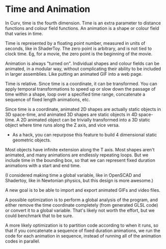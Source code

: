 # Time and Animation

In Curv, time is the fourth dimension.
Time is an extra parameter to distance functions and colour field functions.
An animation is a shape or colour field that varies in time.

Time is represented by a floating point number, measured in units of seconds,
like in ShaderToy. The zero point is arbitrary, and is not tied to clock time.
Eg, for a movie, the zero point is the beginning of the movie.

Animation is always "turned on". Individual shapes and colour fields can be
animated, in a modular way, without complicating their ability to be
included in larger assemblies. Like putting an animated GIF into a web page.

Time is relative. Since time is a coordinate, it can be transformed.
You can apply temporal transformations to speed up or slow down the passage
of time within a shape, loop over a specified time range, concatenate
a sequence of fixed length animations, etc.

Since time is a coordinate, animated 2D shapes are actually static objects
in 3D space-time, and animated 3D shapes are static objects in 4D space-time.
A 2D animated object can be trivially transformed into a 3D static object
where time runs along the Z axis, and vice versa.
* As a hack, you can repurpose this feature to build 4 dimensional static
  geometric objects.

Most objects have infinite extension along the T axis.
Most shapes aren't animated, and many animations are endlessly repeating loops.
But we include time in the bounding box, so that we can represent
fixed duration animations with a start and end time.

(I considered making time a global variable, like in OpenSCAD and Shadertoy,
like in Newtonian physics, but this design is more awesome.)

A new goal is to be able to import and export animated GIFs and video files.

A possible optimization is to perform a global analysis of the program,
and either remove the time coordinate completely (from generated GLSL code)
or convert it to a global variable. That's likely not worth the effort,
but we could benchmark that to be sure.

A more likely optimization is to partition code according to when it runs,
so that if you concatenate a sequence of fixed duration animations,
we run the code for each animation in sequence, instead of running
all of the animation codes in parallel.
